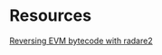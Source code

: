 <!-- TITLE: Misc reversing-->

# Resources
[Reversing EVM bytecode with radare2](https://blog.positive.com/reversing-evm-bytecode-with-radare2-ab77247e5e53)
